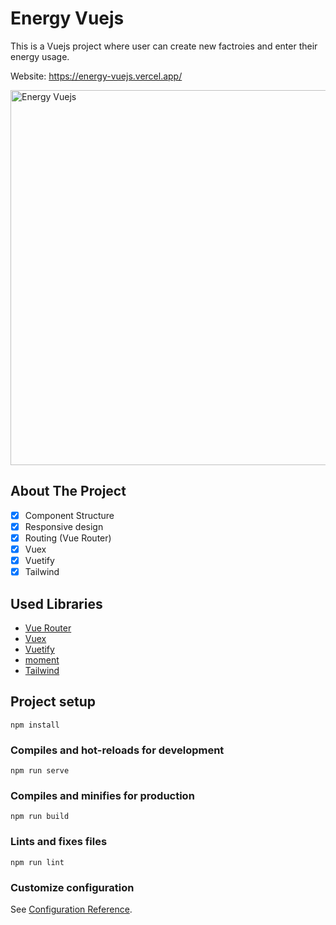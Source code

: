 # Energy Vuejs
This is a Vuejs project where user can create new factroies and enter their energy usage.

Website: 
https://energy-vuejs.vercel.app/

<img src="https://github.com/BatuhanAydonerDev/energy-vuejs/blob/master/energy-vuejs.gif?raw=true" alt="Energy Vuejs" width="600" />

## About The Project
- [x] Component Structure
- [x] Responsive design
- [x] Routing (Vue Router)
- [x] Vuex 
- [x] Vuetify
- [x] Tailwind 

## Used Libraries
- [Vue Router](https://router.vuejs.org/)
- [Vuex](https://vuex.vuejs.org/)
- [Vuetify](https://vuetifyjs.com/)
- [moment](https://momentjs.com/)
- [Tailwind](https://tailwindcss.com/)

## Project setup
```
npm install
```

### Compiles and hot-reloads for development
```
npm run serve
```

### Compiles and minifies for production
```
npm run build
```

### Lints and fixes files
```
npm run lint
```

### Customize configuration
See [Configuration Reference](https://cli.vuejs.org/config/).
